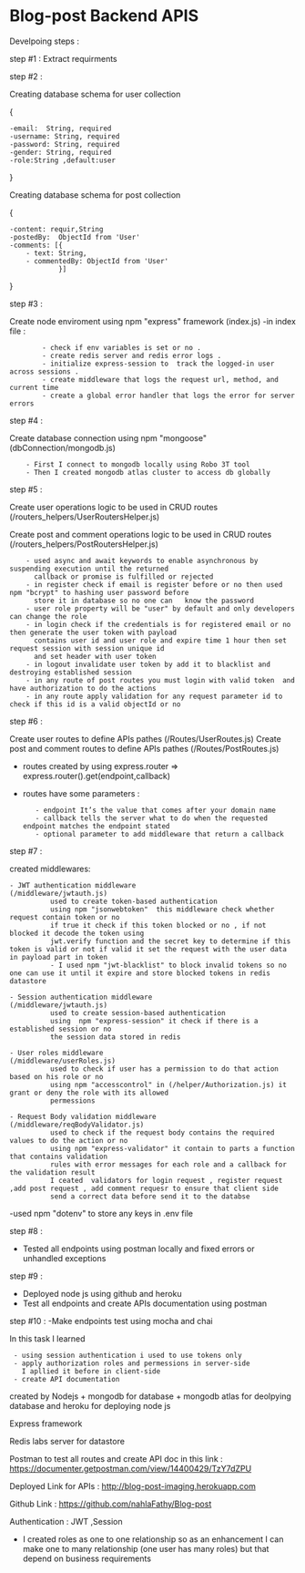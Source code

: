 # Blog-post Backend APIS


Develpoing steps :

step #1 :
      Extract requirments

step #2 :

Creating database schema for user collection

{

    -email:  String, required
    -username: String, required
    -password: String, required
    -gender: String, required
    -role:String ,default:user

}

Creating database schema for post collection

{

    -content: requir,String
    -postedBy:  ObjectId from 'User'        
    -comments: [{       
        - text: String,        
        - commentedBy: ObjectId from 'User'        
                }]

}

step #3 :

Create node enviroment using npm "express" framework (index.js)
    -in index file :
 
            - check if env variables is set or no .
            - create redis server and redis error logs .
            - initialize express-session to  track the logged-in user across sessions .
            - create middleware that logs the request url, method, and current time 
            - create a global error handler that logs the error for server errors

step #4 :

Create database connection using npm "mongoose"  (dbConnection/mongodb.js)
       
        - First I connect to mongodb locally using Robo 3T tool 
        - Then I created mongodb atlas cluster to access db globally 
        
step #5 :

Create user operations logic to be used in CRUD routes (/routers_helpers/UserRoutersHelper.js)

Create post and comment operations logic to be used in CRUD routes (/routers_helpers/PostRoutersHelper.js)

        - used async and await keywords to enable asynchronous by suspending execution until the returned 
          callback or promise is fulfilled or rejected
        - in register check if email is register before or no then used npm "bcrypt" to hashing user password before 
          store it in database so no one can   know the password 
        - user role property will be "user" by default and only developers can change the role 
        - in login check if the credentials is for registered email or no then generate the user token with payload
          contains user id and user role and expire time 1 hour then set request session with session unique id 
          and set header with user token 
        - in logout invalidate user token by add it to blacklist and destroying established session 
        - in any route of post routes you must login with valid token  and have authorization to do the actions 
        - in any route apply validation for any request parameter id to check if this id is a valid objectId or no 

step #6 :

Create user routes to define APIs pathes (/Routes/UserRoutes.js)
Create post and comment routes to define APIs pathes (/Routes/PostRoutes.js)

- routes created by using express.router => express.router().get(endpoint,callback)
- routes have some parameters :

         - endpoint It’s the value that comes after your domain name 
         - callback tells the server what to do when the requested endpoint matches the endpoint stated
         - optional parameter to add middleware that return a callback 
step #7 :

created middlewares:

    - JWT authentication middleware                    (/middleware/jwtauth.js)
              used to create token-based authentication  
              using npm "jsonwebtoken"  this middleware check whether request contain token or no 
              if true it check if this token blocked or no , if not blocked it decode the token using 
              jwt.verify function and the secret key to determine if this token is valid or not if valid it set the request with the user data in payload part in token  
              - I used npm "jwt-blacklist" to block invalid tokens so no one can use it until it expire and store blocked tokens in redis datastore

    - Session authentication middleware                  (/middleware/jwtauth.js)
              used to create session-based authentication  
              using  npm "express-session" it check if there is a established session or no 
              the session data stored in redis 

    - User roles middleware                              (/middleware/userRoles.js)
              used to check if user has a permission to do that action based on his role or no
              using npm "accesscontrol" in (/helper/Authorization.js) it grant or deny the role with its allowed 
              permessions  

    - Request Body validation middleware                   (/middleware/reqBodyValidator.js)
              used to check if the request body contains the required values to do the action or no
              using npm "express-validator" it contain to parts a function that contains validation 
              rules with error messages for each role and a callback for the validation result 
              I ceated  validators for login request , register request ,add post request , add comment requesr to ensure that client side 
              send a correct data before send it to the databse 
              
-used npm "dotenv" to store any keys in .env file
              
step #8 :
  - Tested all endpoints using postman locally and fixed errors or unhandled exceptions
  
step #9 :
  - Deployed node js using github and heroku 
  - Test all endpoints  and create APIs documentation using postman

step #10 :
  -Make endpoints test using mocha and chai  
  
In this task I learned

     - using session authentication i used to use tokens only 
     - apply authorization roles and permessions in server-side 
       I apllied it before in client-side
     - create API documentation 


created by Nodejs + mongodb for database + mongodb atlas for deolpying database and heroku for deploying node js 

Express framework

Redis labs server for datastore

Postman to test all routes and create API doc in this link : https://documenter.getpostman.com/view/14400429/TzY7dZPU

Deployed Link for APIs : http://blog-post-imaging.herokuapp.com

Github Link : https://github.com/nahlaFathy/Blog-post

Authentication : JWT ,Session

- I created roles as one to one relationship so as an enhancement I can make one to many relationship (one user has many roles) but that depend on business requirements
